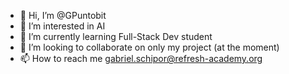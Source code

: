 - 👋 Hi, I’m @GPuntobit
- 👀 I’m interested in AI
- 🌱 I’m currently learning Full-Stack Dev student
- 💞️ I’m looking to collaborate on only my project (at the moment)
- 📫 How to reach me gabriel.schipor@refresh-academy.org

<!---
GPuntobit/GPuntobit is a ✨ special ✨ repository because its `README.md` (this file) appears on your GitHub profile.
You can click the Preview link to take a look at your changes.
--->
